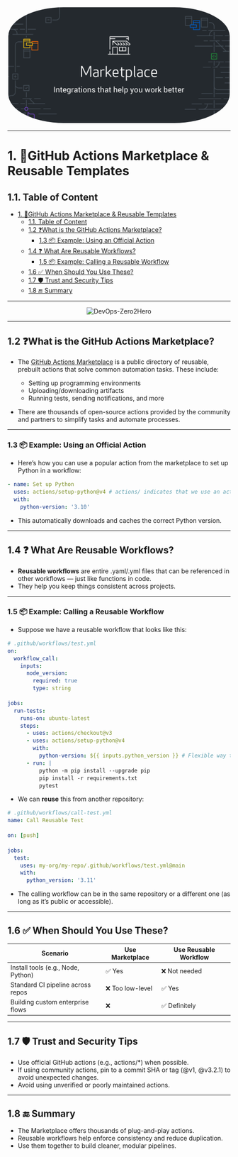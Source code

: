 <!-- omit in toc -->
<div align="center">
  <img src="/Content/github-actions/resources/logos/github-marketplace-logo.png" alt="DevOps-Zero2Hero" width="500" style="border-radius: 25%;padd">
</div>

---

# 1. 🛒GitHub Actions Marketplace & Reusable Templates

## 1.1. Table of Content

- [1. 🛒GitHub Actions Marketplace \& Reusable Templates](#1-github-actions-marketplace--reusable-templates)
  - [1.1. Table of Content](#11-table-of-content)
  - [1.2 ❓What is the GitHub Actions Marketplace?](#12-what-is-the-github-actions-marketplace)
    - [1.3 📦 Example: Using an Official Action](#13--example-using-an-official-action)
  - [1.4 ❓ What Are Reusable Workflows?](#14--what-are-reusable-workflows)
    - [1.5 📦 Example: Calling a Reusable Workflow](#15--example-calling-a-reusable-workflow)
  - [1.6 ✅ When Should You Use These?](#16--when-should-you-use-these)
  - [1.7 🛡️ Trust and Security Tips](#17-️-trust-and-security-tips)
  - [1.8 🔚 Summary](#18--summary)

---

<div align="center">
  <img src="/resources/images/cover-rounded.png" alt="DevOps-Zero2Hero" width="500">
</div>

---

## 1.2 ❓What is the GitHub Actions Marketplace?
- The [GitHub Actions Marketplace](https://github.com/marketplace?type=actions) is a public directory of reusable, prebuilt actions that solve common automation tasks. These include:

  - Setting up programming environments
  - Uploading/downloading artifacts
  - Running tests, sending notifications, and more

- There are thousands of open-source actions provided by the community and partners to simplify tasks and automate processes.

---

### 1.3 📦 Example: Using an Official Action

- Here’s how you can use a popular action from the marketplace to set up Python in a workflow:

```yaml
- name: Set up Python
  uses: actions/setup-python@v4 # actions/ indicates that we use an action from the marketplace 
  with:
    python-version: '3.10'
```

- This automatically downloads and caches the correct Python version.

---

## 1.4 ❓ What Are Reusable Workflows?

- **Reusable workflows** are entire .yaml/.yml files that can be referenced in other workflows — just like functions in code.
- They help you keep things consistent across projects.

---

### 1.5 📦 Example: Calling a Reusable Workflow

- Suppose we have a reusable workflow that looks like this:

```yaml
# .github/workflows/test.yml
on:
  workflow_call:
    inputs:
      node_version:
        required: true
        type: string

jobs:
  run-tests:
    runs-on: ubuntu-latest
    steps:
      - uses: actions/checkout@v3
      - uses: actions/setup-python@v4
        with:
          python-version: ${{ inputs.python_version }} # Flexible way to work with variables that makes the code reusable
      - run: |
          python -m pip install --upgrade pip
          pip install -r requirements.txt
          pytest
```

- We can **reuse** this from another repository:

```yaml
# .github/workflows/call-test.yml
name: Call Reusable Test

on: [push]

jobs:
  test:
    uses: my-org/my-repo/.github/workflows/test.yml@main
    with:
      python_version: '3.11'
```
- The calling workflow can be in the same repository or a different one (as long as it’s public or accessible).

---

## 1.6 ✅ When Should You Use These?

| Scenario                             | Use Marketplace | Use Reusable Workflow |
|--------------------------------------|------------------|------------------------|
| Install tools (e.g., Node, Python)   | ✅ Yes           | ❌ Not needed          |
| Standard CI pipeline across repos    | ❌ Too low-level | ✅ Yes                 |
| Building custom enterprise flows     | ❌               | ✅ Definitely          |

---

## 1.7 🛡️ Trust and Security Tips
- Use official GitHub actions (e.g., actions/*) when possible.
- If using community actions, pin to a commit SHA or tag (@v1, @v3.2.1) to avoid unexpected changes.
- Avoid using unverified or poorly maintained actions.

---

## 1.8 🔚 Summary
- The Marketplace offers thousands of plug-and-play actions.
- Reusable workflows help enforce consistency and reduce duplication.
- Use them together to build cleaner, modular pipelines.
